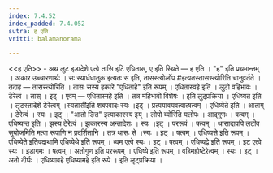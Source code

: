 ```yaml
---
index: 7.4.52
index_padded: 7.4.052
sutra: ह एति
vritti: balamanorama

---
```

<<ह एति>> - अथ लुट इडादेशे एत्वे तासि इटि एधितास्, ए इति स्थिते — ह एति । "ह" इति प्रथमान्तम् । अकार उच्चारणार्थः । सः स्यार्धधातुक इत्यतः स इति, तासस्त्योर्लोप #इत्यतस्तासस्त्योरिति चानुवर्तते । तदाह — तासस्त्योरिति । तासः सस्य हकारे "एधिताहे" इति रूपम् । एधितास्वहे इति । लुटो वहिभावः । टेरेत्वं । तास् । इट् । एवम् —  एधितास्महे इति । तत्र महिभावो विशेषः । इति लुट्प्रक्रिया । एधिष्यत इति । लृटस्तादेशे टेरेत्वम् ।स्यतासी॑इति शबपवादः स्यः ।इट् । प्रत्ययावयवत्वात्षत्वम् । एधिष्येते इति । आताम् । टेरेत्वं । स्यः । इट् । "आतो ङित" इत्याकारस्य इय् । लोपो व्योरिति यलोपः । आद्गुणः । षत्वम् । एधिष्यन्त इति । झस्य टेरेत्वं । झकारस्य अन्तादेशः । स्यः ।इट् । पररूपं । षत्वम् । थासादावपि लटीव सुयोजमिति मत्वा रूपाणि न प्रदर्शितानि । तत्र थासः से ।स्यः । इट् । षत्वम् । एधिष्यसे इति रूपम् । एधिष्येते इतिवदाथामि एधिष्येथे इति रूपम् । ध्वम एत्वे स्यः । इट् । षत्वम् । एधिष्यद्वे इति रूपम् । इट एत्वे स्यः । इडागमः । षत्वम् । अतोगुण इति पररूपम् । एधिष्ये इति रूपम् । वहिमह्रोष्टेरेत्वम् । स्यः । इट् । अतो दीर्घः । एधिष्यावहे एधिष्यामहे इति रूपे । इति लृट्प्रक्रिया ।